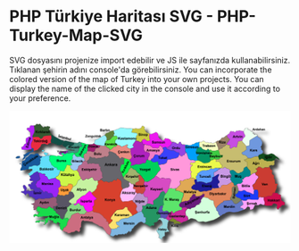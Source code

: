 # PHP Türkiye Haritası SVG - PHP-Turkey-Map-SVG
SVG dosyasını projenize import edebilir ve JS ile sayfanızda kullanabilirsiniz. Tıklanan şehirin adını console'da görebilirsiniz.
You can incorporate the colored version of the map of Turkey into your own projects. You can display the name of the clicked city in the console and use it according to your preference.


![Screenshot](https://github.com/enessari10/PHP-Turkey-Map-SVG/blob/main/image.png)
